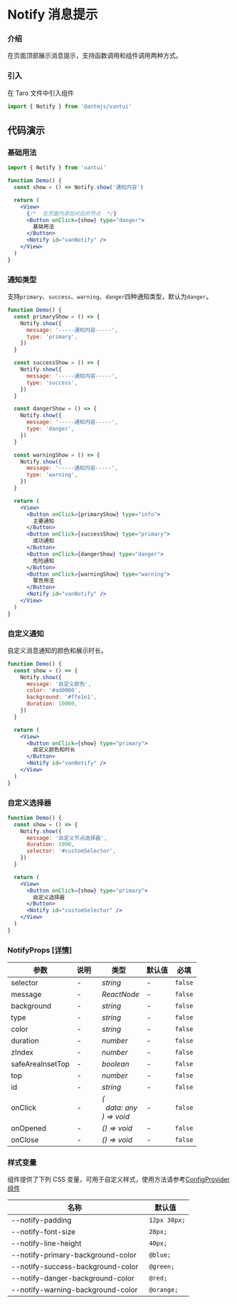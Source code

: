 # Notify 消息提示

### 介绍

在页面顶部展示消息提示，支持函数调用和组件调用两种方式。

### 引入

在 Taro 文件中引入组件

```js
import { Notify } from '@antmjs/vantui'
```

## 代码演示

### 基础用法

```js
import { Notify } from 'vantui'
```

```jsx
function Demo() {
  const show = () => Notify.show('通知内容')

  return (
    <View>
      {/*  在页面内添加对应的节点  */}
      <Button onClick={show} type="danger">
        基础用法
      </Button>
      <Notify id="vanNotify" />
    </View>
  )
}
```

### 通知类型

支持`primary`、`success`、`warning`、`danger`四种通知类型，默认为`danger`。

```jsx
function Demo() {
  const primaryShow = () => {
    Notify.show({
      message: '-----通知内容-----',
      type: 'primary',
    })
  }

  const successShow = () => {
    Notify.show({
      message: '-----通知内容-----',
      type: 'success',
    })
  }

  const dangerShow = () => {
    Notify.show({
      message: '-----通知内容-----',
      type: 'danger',
    })
  }

  const warningShow = () => {
    Notify.show({
      message: '-----通知内容-----',
      type: 'warning',
    })
  }

  return (
    <View>
      <Button onClick={primaryShow} type="info">
        主要通知
      </Button>
      <Button onClick={successShow} type="primary">
        成功通知
      </Button>
      <Button onClick={dangerShow} type="danger">
        危险通知
      </Button>
      <Button onClick={warningShow} type="warning">
        警告用法
      </Button>
      <Notify id="vanNotify" />
    </View>
  )
}
```

### 自定义通知

自定义消息通知的颜色和展示时长。

```jsx
function Demo() {
  const show = () => {
    Notify.show({
      message: '自定义颜色',
      color: '#ad0000',
      background: '#ffe1e1',
      duration: 10000,
    })
  }

  return (
    <View>
      <Button onClick={show} type="primary">
        自定义颜色和时长
      </Button>
      <Notify id="vanNotify" />
    </View>
  )
}
```

### 自定义选择器

```jsx
function Demo() {
  const show = () => {
    Notify.show({
      message: '自定义节点选择器',
      duration: 1000,
      selector: '#customSelector',
    })
  }

  return (
    <View>
      <Button onClick={show} type="primary">
        自定义选择器
      </Button>
      <Notify id="customSelector" />
    </View>
  )
}
```

### NotifyProps [[详情]](https://github.com/AntmJS/vantui/tree/main/packages/vantui/types/notify.d.ts)

| 参数             | 说明 | 类型                                                                                                | 默认值 | 必填    |
| ---------------- | ---- | --------------------------------------------------------------------------------------------------- | ------ | ------- |
| selector         | -    | _&nbsp;&nbsp;string<br/>_                                                                           | -      | `false` |
| message          | -    | _&nbsp;&nbsp;ReactNode<br/>_                                                                        | -      | `false` |
| background       | -    | _&nbsp;&nbsp;string<br/>_                                                                           | -      | `false` |
| type             | -    | _&nbsp;&nbsp;string<br/>_                                                                           | -      | `false` |
| color            | -    | _&nbsp;&nbsp;string<br/>_                                                                           | -      | `false` |
| duration         | -    | _&nbsp;&nbsp;number<br/>_                                                                           | -      | `false` |
| zIndex           | -    | _&nbsp;&nbsp;number<br/>_                                                                           | -      | `false` |
| safeAreaInsetTop | -    | _&nbsp;&nbsp;boolean<br/>_                                                                          | -      | `false` |
| top              | -    | _&nbsp;&nbsp;number<br/>_                                                                           | -      | `false` |
| id               | -    | _&nbsp;&nbsp;string<br/>_                                                                           | -      | `false` |
| onClick          | -    | _&nbsp;&nbsp;(<br/>&nbsp;&nbsp;&nbsp;&nbsp;data:&nbsp;any<br/>&nbsp;&nbsp;)&nbsp;=>&nbsp;void<br/>_ | -      | `false` |
| onOpened         | -    | _&nbsp;&nbsp;()&nbsp;=>&nbsp;void<br/>_                                                             | -      | `false` |
| onClose          | -    | _&nbsp;&nbsp;()&nbsp;=>&nbsp;void<br/>_                                                             | -      | `false` |

### 样式变量

组件提供了下列 CSS 变量，可用于自定义样式，使用方法请参考[ConfigProvider 组件](https://antmjs.github.io/vantui/#/config-provider)

| 名称                              | 默认值        |
| --------------------------------- | ------------- |
| --notify-padding                  | ` 12px 30px;` |
| --notify-font-size                | ` 28px;`      |
| --notify-line-height              | ` 40px;`      |
| --notify-primary-background-color | ` @blue;`     |
| --notify-success-background-color | ` @green;`    |
| --notify-danger-background-color  | ` @red;`      |
| --notify-warning-background-color | ` @orange;`   |
